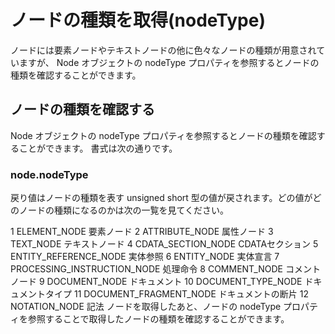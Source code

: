# ノードの種類を取得(nodeType)
ノードには要素ノードやテキストノードの他に色々なノードの種類が用意されていますが、 Node オブジェクトの nodeType プロパティを参照するとノードの種類を確認することができます。

## ノードの種類を確認する
Node オブジェクトの nodeType プロパティを参照するとノードの種類を確認することができます。
書式は次の通りです。

### node.nodeType

戻り値はノードの種類を表す unsigned short 型の値が戻されます。どの値がどのノードの種類になるのかは次の一覧を見てください。

 1 ELEMENT_NODE                 要素ノード
 2 ATTRIBUTE_NODE               属性ノード
 3 TEXT_NODE                    テキストノード
 4 CDATA_SECTION_NODE           CDATAセクション
 5 ENTITY_REFERENCE_NODE        実体参照
 6 ENTITY_NODE                  実体宣言
 7 PROCESSING_INSTRUCTION_NODE  処理命令
 8 COMMENT_NODE                 コメントノード
 9 DOCUMENT_NODE                ドキュメント
10 DOCUMENT_TYPE_NODE           ドキュメントタイプ
11 DOCUMENT_FRAGMENT_NODE       ドキュメントの断片
12 NOTATION_NODE                記法
ノードを取得したあと、ノードの nodeType プロパティを参照することで取得したノードの種類を確認することができます。
